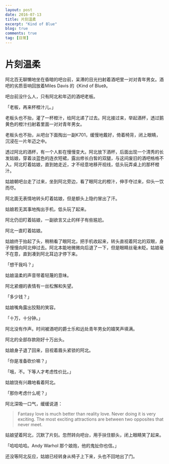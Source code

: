 ```yaml
---
layout: post
date: 2016-07-13
title: 片刻温柔
excerpt: "Kind of Blue"
blog: true
comments: true
tag: [日常]
---
```


# 片刻温柔

阿北百无聊懒地坐在昏暗的吧台前，呆滞的目光扫射着酒吧里一对对青年男女。酒吧的劣质音响回放着Miles Davis 的《Kind of Blue》。

吧台前没什么人，只有阿北和年迈的酒吧老板。

「老板，再来杯橙汁儿。」

老板头也不抬，灌了一杯橙汁，给阿北递了过去。阿北接过来，举起酒杯，透过鹅黄色的橙汁扫射着里面一对对青年男女。

老板头也不抬，从吧台下面掏出一副K701，缓慢地戴好，倚着椅背，闭上眼睛，沉浸在一片年迈之中。

透过阿北的酒杯，有一个人影在慢慢变大。阿北放下酒杯，后面出现一个清秀的长发姑娘，穿着淡蓝色的连衣短裙，露出修长白皙的双腿，与这间废旧的酒吧格格不入。阿北盯着姑娘，直到她走近，才不经意地移开视线，低头玩弄桌上的那杯橙汁。

姑娘朝吧台走了过来，坐到阿北旁边，看了眼阿北的橙汁，伸手夺过来，仰头一饮而尽。

阿北面无表情地转头盯着姑娘，但是额头上隐约冒出了汗。

姑娘若无其事地掏出手机，低头玩了起来。

阿北仍旧盯着姑娘，一副欲言又止的样子有些尴尬。

阿北一直盯着姑娘。

姑娘终于抬起了头，稍稍看了眼阿北，把手机收起来，转头直视着阿北的双眼，身子慢慢向阿北伸过去。阿北本能地微微向后退了一下，但是眼睛丝毫未眨。姑娘毫不在意，直到凑到阿北耳边才停下来。

「想干我吗？」

姑娘温柔的声音带着轻蔑的意味。

阿北紧绷的表情有一丝松懈和失望。

「多少钱？」

姑娘嘴角露出狡黠的笑容。

「十万，十分钟。」

阿北没有作声。时间被酒吧的爵士乐和远处青年男女的嬉笑声填满。

阿北的全部存款刚好十万出头。

姑娘身子退了回来，目视着眉头紧锁的阿北。

「你是准备砍价嘛？」

「哦，不。下等人才考虑性价比。」

姑娘饶有兴趣地看着阿北。

「那你考虑什么呢？」

阿北深吸一口气，缓缓说道：

> Fantasy love is much better than reality love. Never doing it is very exciting. The most exciting attractions are between two opposites that never meet.

姑娘望着阿北，沉默了片刻。忽然转向吧台，用手扶住额头，闭上眼睛笑了起来。

「哈哈哈哈。Andy Warhol 那个娘炮，他的鬼扯你也信。」

还没等阿北反应，姑娘已经转身从椅子上下来，头也不回地出了门。